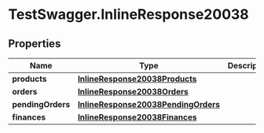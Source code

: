 # TestSwagger.InlineResponse20038

## Properties

Name | Type | Description | Notes
------------ | ------------- | ------------- | -------------
**products** | [**InlineResponse20038Products**](InlineResponse20038Products.md) |  | [optional] 
**orders** | [**InlineResponse20038Orders**](InlineResponse20038Orders.md) |  | [optional] 
**pendingOrders** | [**InlineResponse20038PendingOrders**](InlineResponse20038PendingOrders.md) |  | [optional] 
**finances** | [**InlineResponse20038Finances**](InlineResponse20038Finances.md) |  | [optional] 


